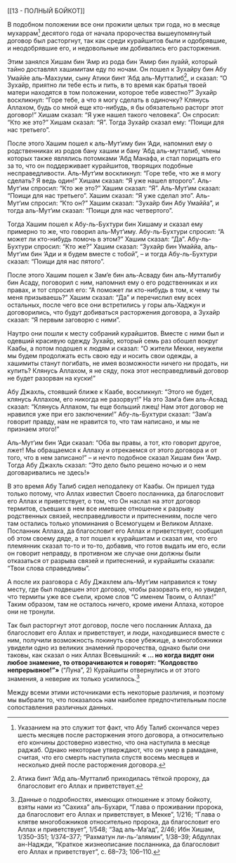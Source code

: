 [[13 - ПОЛНЫЙ БОЙКОТ]]

В подобном положении все они прожили целых три года, но в месяце мухаррам[^1] десятого года от начала пророчества вышеупомянутый договор был расторгнут, так как среди курайшитов были и одобрявшие, и неодобрявшие его, и недовольные им добивались его расторжения.

Этим занялся Хишам бин ‘Амр из рода бин ‘Амир бин луайй, который тайно доставлял хашимитам еду по ночам. Он пошел к Зухайру бин Абу Умаййе аль-Махзуми, сыну Атики бинт ‘Абд аль-Мутталиб[^2], и сказал: “О Зухайр, приятно ли тебе есть и пить, в то время как братья твоей матери находятся в том положении, которое тебе известно?” Зухайр воскликнул: “Горе тебе, а что я могу сделать в одиночку? Клянусь Аллахом, будь со мной еще кто-нибудь, я бы обязательно расторг этот договор!” Хишам сказал: “Я уже нашел такого человека”. Он спросил: “Кто же это?” Хишам сказал: “Я”. Тогда Зухайр сказал ему: “Поищи для нас третьего”.

После этого Хашим пошел к аль-Мут‘иму бин ‘Ади, напомнил ему о родственниках из родов бану хашим и бану ‘Абд аль-мутталиб, члены которых также являлись потомками ‘Абд Манафа, и стал порицать его за то, что он поддерживает курайшитов, творящих подобные несправедливости. Аль-Мут‘им воскликнул: “Горе тебе, что же я могу сделать? Я ведь один!” Хишам сказал: “Я уже нашел второго”. Аль-Мут‘им спросил: “Кто же это?” Хашим сказал: “Я”. Аль-Мут‘им сказал: “Поищи для нас третьего”. Хашим сказал: “Я уже сделал это”. Аль-Мут‘им спросил: “Кто он?” Хашим сказал: “Зухайр бин Абу Умаййа”, и тогда аль-Мут‘им сказал: “Поищи для нас четвертого”.

Тогда Хашим пошел к Абу-ль-Бухтури бин Хишаму и сказал ему примерно то же, что говорил аль-Мут‘иму. Абу-ль-Бухтури спросил: “А может ли кто-нибудь помочь в этом?” Хашим сказал: “Да”. Абу-ль-Бухтури спросил: “Кто же?” Хашим сказал: “Зухайр бин Умаййа, аль-Мут‘им бин ‘Ади и я будем вместе с тобой”, – и тогда Абу-ль-Бухтури сказал: “Поищи для нас пятого”.

После этого Хашим пошел к Зам‘е бин аль-Асваду бин аль-Мутталибу бин Асаду, поговорил с ним, напомнил ему о его родственниках и их правах, и тот спросил его: “А поможет ли кто-нибудь в том, к чему ты меня призываешь?” Хашим сказал: “Да” и перечислил ему всех остальных, после чего все они встретились у горы аль-Хаджун и договорились, что будут добиваться расторжения договора, а Зухайр сказал: “Я первым заговорю с ними”.

Наутро они пошли к месту собраний курайшитов. Вместе с ними был и одевший красивую одежду Зухайр, который семь раз обошел вокруг Каабы, а потом подошел к людям и сказал: “О жители Мекки, неужели мы будем продолжать есть свою еду и носить свои одежды, а хашимиты станут погибать, не имея возможности ничего ни продать, ни купить? Клянусь Аллахом, я не сяду, пока этот несправедливый договор не будет разорван на куски!”

Абу Джахль, стоявший ближе к Каабе, воскликнул: “Этого не будет, клянусь Аллахом, его никогда не разорвут!” На это Зам‘а бин аль-Асвад сказал: “Клянусь Аллахом, ты еще больший лжец! Нам этот договор не нравился уже при его заключении!” Абу-ль-Бухтури сказал: “Зам‘а говорит правду, нам не нравится то, что там написано, и мы не признаем этого!”

Аль-Мут‘им бин ‘Ади сказал: “Оба вы правы, а тот, кто говорит другое, лжет! Мы обращаемся к Аллаху и отрекаемся от этого договора и от того, что в нем записано!” – и нечто подобное сказал Хишам бин ‘Амр. Тогда Абу Джахль сказал: “Это дело было решено ночью и о нем договаривались не здесь!»

В это время Абу Талиб сидел неподалеку от Каабы. Он пришел туда только потому, что Аллах известил Своего посланника, да благословит его Аллах и приветствует, о том, что Он наслал на этот договор термитов, съевших в нем все имевшее отношение к разрыву родственных связей, несправедливости и притеснениям, после чего там остались только упоминания о Всемогущем и Великом Аллахе. Посланник Аллаха, да благословит его Аллах и приветствует, сообщил об этом своему дяде, а тот пошел к курайшитам и сказал им, что его племянник сказал то-то и то-то, добавив, что готов выдать им его, если он говорит неправду, в противном же случае они должны были отказаться от разрыва связей и притеснений, и курайшиты сказали: “Твои слова справедливы”.

А после их разговора с Абу Джахлем аль-Мут‘им направился к тому месту, где был подвешен этот договор, чтобы разорвать его, но увидел, что термиты уже все съели, кроме слов “С именем Твоим, о Аллах!” Таким образом, там не осталось ничего, кроме имени Аллаха, которое они не тронули.

Так был расторгнут этот договор, после чего посланник Аллаха, да благословит его Аллах и приветствует, и люди, находившиеся вместе с ним, получили возможность покинуть свое убежище, а многобожники увидели одно из великих знамений пророчества, однако были они таковы, как сказал о них Аллах Всевышний: **« … но когда видят они любое знамение, то отворачиваются и говорят: “Колдовство непрерывное!”»** (“Луна”, 2) Курайшиты отвернулись и от этого знамения, а неверие их только усилилось.[^3]

[^1]: Указанием на это служит тот факт, что Абу Талиб скончался через шесть месяцев после расторжения этого договора, а относительно его кончины достоверно известно, что она наступила в месяце раджаб. Однако некоторые утверждают, что он умер в рамадане, считая, что его смерть наступила спустя восемь месяцев и несколько дней после расторжения договора.

[^2]: Атика бинт ‘Абд аль-Мутталиб приходилась тёткой пророку, да благословит его Аллах и приветствует.

[^3]: Данные о подробностях, имеющих отношение к этому бойкоту, взяты нами из “Сахиха” аль-Бухари, “Глава о проживании пророка, да благословит его Аллах и приветствует, в Мекке”, 1/216; “Глава о клятве многобожников относительно пророка, да благословит его Аллах и приветствует”, 1/548; “Зад аль-Ма‘ад”, 2/46; Ибн Хишам, 1/350–351; 1/374–377; “Рахматун ли-ль-‘алямин”, 1/38–39; Абдуллах ан-Наджди, “Краткое жизнеописание посланника, да благословит его Аллах и приветствует”, с. 68–73; 106–110.

Между всеми этими источниками есть некоторые различия, и поэтому мы выбрали то, что показалось нам наиболее предпочтительным после сопоставления различных данных.


